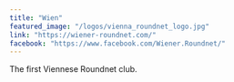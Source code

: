 ```yaml
---
title: "Wien"
featured_image: "/logos/vienna_roundnet_logo.jpg"
link: "https://wiener-roundnet.com/"
facebook: "https://www.facebook.com/Wiener.Roundnet/"
---
```

The first Viennese Roundnet club.
